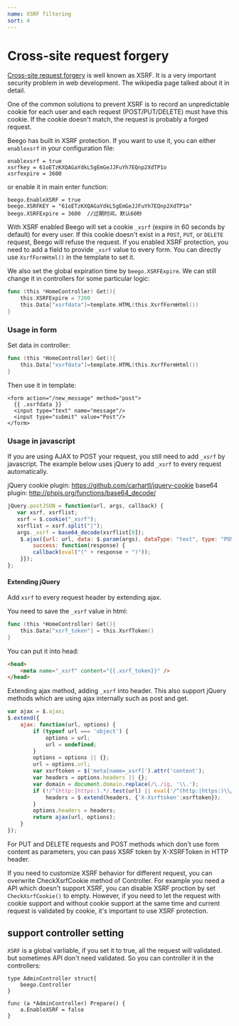 ```yaml
---
name: XSRF filtering
sort: 4
---
```


# Cross-site request forgery

[Cross-site request forgery](http://en.wikipedia.org/wiki/Cross-site_request_forgery) is well known as XSRF. It is a very important security problem in web development. The wikipedia page talked about it in detail. 

One of the common solutions to prevent XSRF is to record an unpredictable cookie for each user and each request (POST/PUT/DELETE) must have this cookie. If the cookie doesn't match, the request is probably a forged request.

Beego has built in XSRF protection. If you want to use it, you can either `enablexsrf` in your configuration file:

    enablexsrf = true
    xsrfkey = 61oETzKXQAGaYdkL5gEmGeJJFuYh7EQnp2XdTP1o
    xsrfexpire = 3600   

or enable it in main enter function:

    beego.EnableXSRF = true
    beego.XSRFKEY = "61oETzKXQAGaYdkL5gEmGeJJFuYh7EQnp2XdTP1o"
    beego.XSRFExpire = 3600  //过期时间，默认60秒
    
With XSRF enabled Beego will set a cookie `_xsrf` (expire in 60 seconds by default) for every user. If this cookie doesn't exist in a `POST`, `PUT`, or `DELETE` request, Beego will refuse the request. If you enabled XSRF protection, you need to add a field to provide `_xsrf` value to every form. You can directly use `XsrfFormHtml()` in the template to set it.

We also set the global expiration time by `beego.XSRFExpire`. We can still change it in controllers for some particular logic:

```go
func (this *HomeController) Get(){ 
	this.XSRFExpire = 7200    
	this.Data["xsrfdata"]=template.HTML(this.XsrfFormHtml())
}
```

### Usage in form

Set data in controller:

```go
func (this *HomeController) Get(){        
    this.Data["xsrfdata"]=template.HTML(this.XsrfFormHtml())
}
```

Then use it in template:  

    <form action="/new_message" method="post">
      {{ .xsrfdata }}
      <input type="text" name="message"/>
      <input type="submit" value="Post"/>
    </form>

### Usage in javascript

If you are using AJAX to POST your request, you still need to add `_xsrf` by javascript. The example below uses jQuery to add `_xsrf` to every request automatically.

jQuery cookie plugin: https://github.com/carhartl/jquery-cookie
base64 plugin: http://phpjs.org/functions/base64_decode/

```js
jQuery.postJSON = function(url, args, callback) {
   var xsrf, xsrflist;
   xsrf = $.cookie("_xsrf");
   xsrflist = xsrf.split("|");
   args._xsrf = base64_decode(xsrflist[0]);
    $.ajax({url: url, data: $.param(args), dataType: "text", type: "POST",
        success: function(response) {
        callback(eval("(" + response + ")"));
    }});
};
```

#### Extending jQuery

Add `xsrf` to every request header by extending ajax.

You need to save the `_xsrf` value in html:

```go
func (this *HomeController) Get(){        
    this.Data["xsrf_token"] = this.XsrfToken()
}
```

You can put it into head:

```html
<head>
    <meta name="_xsrf" content="{{.xsrf_token}}" />
</head>
```
Extending ajax method, adding `_xsrf` into header. This also support jQuery methods which are using ajax internally such as post and get.

```js
var ajax = $.ajax;
$.extend({
    ajax: function(url, options) {
        if (typeof url === 'object') {
            options = url;
            url = undefined;
        }
        options = options || {};
        url = options.url;
        var xsrftoken = $('meta[name=_xsrf]').attr('content');
        var headers = options.headers || {};
        var domain = document.domain.replace(/\./ig, '\\.');
        if (!/^(http:|https:).*/.test(url) || eval('/^(http:|https:)\\/\\/(.+\\.)*' + domain + '.*/').test(url)) {
            headers = $.extend(headers, {'X-Xsrftoken':xsrftoken});
        }
        options.headers = headers;
        return ajax(url, options);
    }
});
```

For PUT and DELETE requests and POST methods which don't use form content as parameters, you can pass XSRF token by X-XSRFToken in HTTP header.

If you need to customize XSRF behavior for different request, you can overwrite CheckXsrfCookie method of Controller. For example you need a API which doesn't support XSRF, you can disable XSRF proction by set `CheckXsrfCookie()` to empty. However, if you need to let the request with cookie support and without cookie support at the same time and current request is validated by cookie, it's important to use XSRF protection.

## support controller setting

`XSRF` is a global varliable, if you set it to true, all the request will validated. but sometimes API don't need validated. So you can controller it in the controllers:

```
type AdminController struct{
	beego.Controller
}

func (a *AdminController) Prepare() {
	a.EnableXSRF = false
}
```

